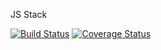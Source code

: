 JS Stack

[![Build Status](https://img.shields.io/travis/GITHUB-USERNAME/js-stack.svg?style=flat-square)](https://travis-ci.org/taramouse/js-stack)
[![Coverage Status](https://img.shields.io/coveralls/GITHUB-USERNAME/js-stack.svg?style=flat-square)](https://coveralls.io/github/taramouse/js-stack?branch=master)
